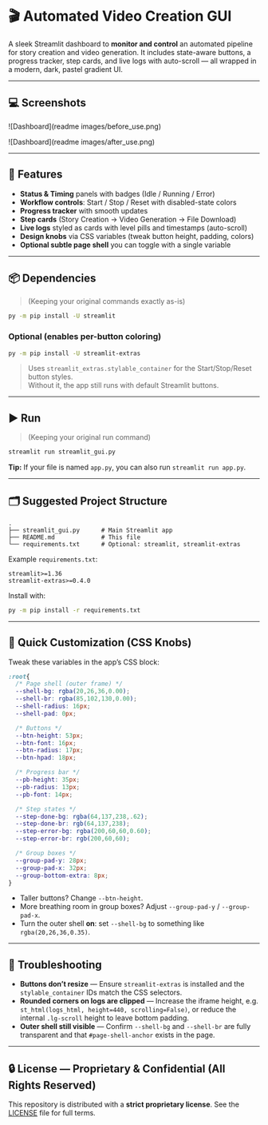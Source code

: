 # 🎬 Automated Video Creation GUI

A sleek Streamlit dashboard to **monitor and control** an automated pipeline for story creation and video generation. It includes state-aware buttons, a progress tracker, step cards, and live logs with auto-scroll — all wrapped in a modern, dark, pastel gradient UI.

---

## 💻 Screenshots

![Dashboard](readme images/before_use.png)

![Dashboard](readme images/after_use.png)

---

## 🧰 Features

- **Status & Timing** panels with badges (Idle / Running / Error)
- **Workflow controls**: Start / Stop / Reset with disabled-state colors
- **Progress tracker** with smooth updates
- **Step cards** (Story Creation → Video Generation → File Download)
- **Live logs** styled as cards with level pills and timestamps (auto-scroll)
- **Design knobs** via CSS variables (tweak button height, padding, colors)
- **Optional subtle page shell** you can toggle with a single variable

---

## 📦 Dependencies

> (Keeping your original commands exactly as-is)

```bash
py -m pip install -U streamlit
```

### Optional (enables per-button coloring)

```bash
py -m pip install -U streamlit-extras
```

> Uses `streamlit_extras.stylable_container` for the Start/Stop/Reset button styles.  
> Without it, the app still runs with default Streamlit buttons.

---

## ▶️ Run

> (Keeping your original run command)

```bash
streamlit run streamlit_gui.py
```

**Tip:** If your file is named `app.py`, you can also run `streamlit run app.py`.

---

## 🗂️ Suggested Project Structure

```
.
├── streamlit_gui.py      # Main Streamlit app
├── README.md             # This file
└── requirements.txt      # Optional: streamlit, streamlit-extras
```

Example `requirements.txt`:

```
streamlit>=1.36
streamlit-extras>=0.4.0
```

Install with:

```bash
py -m pip install -r requirements.txt
```

---

## 🎨 Quick Customization (CSS Knobs)

Tweak these variables in the app’s CSS block:

```css
:root{
  /* Page shell (outer frame) */
  --shell-bg: rgba(20,26,36,0.00);
  --shell-br: rgba(85,102,130,0.00);
  --shell-radius: 16px;
  --shell-pad: 0px;

  /* Buttons */
  --btn-height: 53px;
  --btn-font: 16px;
  --btn-radius: 17px;
  --btn-hpad: 18px;

  /* Progress bar */
  --pb-height: 35px;
  --pb-radius: 13px;
  --pb-font: 14px;

  /* Step states */
  --step-done-bg: rgba(64,137,238,.62);
  --step-done-br: rgb(64,137,238);
  --step-error-bg: rgba(200,60,60,0.60);
  --step-error-br: rgb(200,60,60);

  /* Group boxes */
  --group-pad-y: 28px;
  --group-pad-x: 32px;
  --group-bottom-extra: 8px;
}
```

- Taller buttons? Change `--btn-height`.
- More breathing room in group boxes? Adjust `--group-pad-y` / `--group-pad-x`.
- Turn the outer shell **on**: set `--shell-bg` to something like `rgba(20,26,36,0.35)`.

---

## 🧪 Troubleshooting

- **Buttons don’t resize** — Ensure `streamlit-extras` is installed and the `stylable_container` IDs match the CSS selectors.
- **Rounded corners on logs are clipped** — Increase the iframe height, e.g. `st_html(logs_html, height=440, scrolling=False)`, or reduce the internal `.lg-scroll` height to leave bottom padding.
- **Outer shell still visible** — Confirm `--shell-bg` and `--shell-br` are fully transparent and that `#page-shell-anchor` exists in the page.

---

## 🔒 License — Proprietary & Confidential (All Rights Reserved)

This repository is distributed with a **strict proprietary license**. See the [LICENSE](LICENSE) file for full terms.

